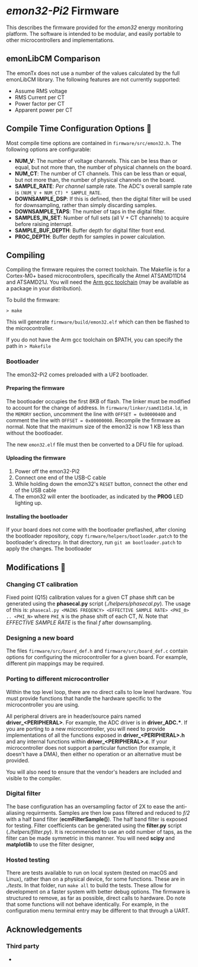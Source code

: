 # _emon32-Pi2_ Firmware

This describes the firmware provided for the _emon32_ energy monitoring platform. The software is intended to be modular, and easily portable to other microcontrollers and implementations.

## emonLibCM Comparison

The emonTx does not use a number of the values calculated by the full emonLibCM library. The following features are not currently supported:

  - Assume RMS voltage
  - RMS Current per CT
  - Power factor per CT
  - Apparent power per CT

## Compile Time Configuration Options 🧱

Most compile time options are contained in `firmware/src/emon32.h`. The following options are configurable:

  - **NUM_V**: The number of voltage channels. This can be less than or equal, but not more than, the number of physical channels on the board.
  - **NUM_CT**: The number of CT channels. This can be less than or equal, but not more than, the number of physical channels on the board.
  - **SAMPLE_RATE**: _Per channel_ sample rate. The ADC's overall sample rate is `(NUM_V + NUM_CT) * SAMPLE_RATE`.
  - **DOWNSAMPLE_DSP**: If this is defined, then the digital filter will be used for downsampling, rather than simply discarding samples.
  - **DOWNSAMPLE_TAPS**: The number of taps in the digital filter.
  - **SAMPLES_IN_SET**: Number of full sets (all V + CT channels) to acquire before raising interrupt.
  - **SAMPLE_BUF_DEPTH**: Buffer depth for digital filter front end.
  - **PROC_DEPTH**: Buffer depth for samples in power calculation.

## Compiling

Compiling the firmware requires the correct toolchain. The Makefile is for a Cortex-M0+ based microcontrollers, specifically the Atmel ATSAMD11D14 and ATSAMD21J. You will need the [Arm gcc toolchain](https://developer.arm.com/Tools%20and%20Software/GNU%20Toolchain) (may be available as a package in your distribution).

To build the firmware:

  `> make`

This will generate `firmware/build/emon32.elf` which can then be flashed to the microcontroller.

If you do not have the Arm gcc toolchain on $PATH, you can specify the path in `> Makefile`

### Bootloader

The emon32-Pi2 comes preloaded with a UF2 bootloader.

#### Preparing the firmware

The bootloader occupies the first 8KB of flash. The linker must be modified to account for the change of address. In `firmware/linker/samd11d14.ld`, in the `MEMORY` section, uncomment the line with `OFFSET = 0x00000400` and comment the line with `OFFSET = 0x00000000`. Recompile the firmware as normal. Note that the maximum size of the emon32 is now 1 KB less than without the bootloader.

The new `emon32.elf` file must then be converted to a DFU file for upload.

#### Uploading the firmware

  1. Power off the emon32-Pi2
  2. Connect one end of the USB-C cable
  3. While holding down the emon32's `RESET` button, connect the other end of the USB cable
  4. The emon32 will enter the bootloader, as indicated by the **PROG** LED lighting up.

#### Installing the bootloader

If your board does not come with the bootloader preflashed, after cloning the bootloader repository, copy `firmware/helpers/bootloader.patch` to the bootloader's directory. In that directory, run `git am bootloader.patch` to apply the changes. The bootloader


## Modifications 🔧

### Changing CT calibration

Fixed point (Q15) calibration values for a given CT phase shift can be generated using the **phasecal.py** script (*./helpers/phasecal.py*). The usage of this is: `phasecal.py <MAINS FREQENCY> <EFFECTIVE SAMPLE RATE> <PHI_0> .. <PHI_N>` where `PHI_N` is the phase shift of each CT, *N*. Note that *EFFECTIVE SAMPLE RATE* is the final *f* after downsampling.

### Designing a new board

The files `firmware/src/board_def.h` and `firmware/src/board_def.c` contain options for configuring the microcontroller for a given board. For example, different pin mappings may be required.

### Porting to different microcontroller

Within the top level loop, there are no direct calls to low level hardware. You must provide functions that handle the hardware specific to the microcontroller you are using.

All peripheral drivers are in header/source pairs named **driver_\<PERIPHERAL\>**. For example, the ADC driver is in **driver_ADC.\***. If you are porting to a new microcontroller, you will need to provide implementations of all the functions exposed in **driver_\<PERIPHERAL\>.h** and any internal functions within **driver_\<PERIPHERAL\>.c**. If your microcontroller does not support a particular function (for example, it doesn't have a DMA), then either no operation or an alternative must be provided.

You will also need to ensure that the vendor's headers are included and visible to the compiler.

### Digital filter

The base configuration has an oversampling factor of 2X to ease the anti-aliasing requirments. Samples are then low pass filtered and reduced to *f/2* with a half band filter (**ecmFilterSample()**). The half band filter is exposed for testing. Filter coefficients can be generated using the **filter.py** script (*./helpers/filter.py*). It is recommended to use an odd number of taps, as the filter can be made symmetric in this manner. You will need **scipy** and **matplotlib** to use the filter designer,

### Hosted testing

There are tests available to run on local system (tested on macOS and Linux), rather than on a physical device, for some functions. These are in *./tests*. In that folder, run `make all` to build the tests. These allow for development on a faster system with better debug options. The firmware is structured to remove, as far as possible, direct calls to hardware. Do note that some functions will not behave identically. For example, in the configuration menu terminal entry may be different to that through a UART.

## Acknowledgements

### Third party

  -

